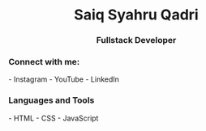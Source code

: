 <h1 align="center">Saiq Syahru Qadri</h1>
<h3 align="center">Fullstack Developer</h3>

<h3 align="left">Connect with me:</h3>
- Instagram
- YouTube
- LinkedIn

<h3 align="left">Languages and Tools</h3>
- HTML
- CSS
- JavaScript
